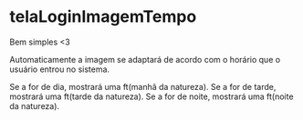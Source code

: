 # telaLoginImagemTempo

Bem simples <3

 Automaticamente a imagem se adaptará de acordo com o horário que o usuário entrou no sistema.

Se a for de dia, mostrará uma ft(manhã da natureza). 
Se a for de tarde, mostrará uma ft(tarde da natureza).
Se a for de noite, mostrará uma ft(noite da natureza).
